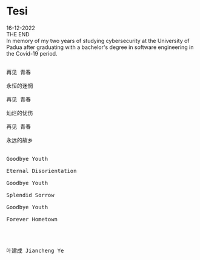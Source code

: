 # Tesi
16-12-2022<br />
THE END <br />
In memory of my two years of studying cybersecurity at the University of Padua after graduating with a bachelor's degree in software engineering in the Covid-19 period.

<pre>

再见 青春<br />
永恒的迷惘<br />
再见 青春 <br />
灿烂的忧伤<br />
再见 青春<br />
永远的故乡<br />

Goodbye Youth<br />
Eternal Disorientation<br />
Goodbye Youth <br />
Splendid Sorrow<br />
Goodbye Youth<br />
Forever Hometown<br />



叶建成 Jiancheng Ye
</pre>
